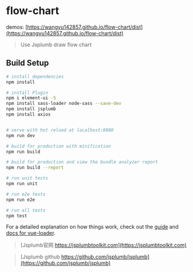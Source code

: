 # flow-chart
demos: [https://wangyu142857.github.io/flow-chart/dist](https://wangyu142857.github.io/flow-chart/dist)

> Use Jsplumb draw flow chart

## Build Setup

``` bash
# install dependencies
npm install

# install Plugin
npm i element-ui -S
npm install sass-loader node-sass --save-dev
npm install jsplumb
npm install axios


# serve with hot reload at localhost:8080
npm run dev

# build for production with minification
npm run build

# build for production and view the bundle analyzer report
npm run build --report

# run unit tests
npm run unit

# run e2e tests
npm run e2e

# run all tests
npm test
```


For a detailed explanation on how things work, check out the [guide](http://vuejs-templates.github.io/webpack/) and [docs for vue-loader](http://vuejs.github.io/vue-loader).
> [Jsplumb官网 https://jsplumbtoolkit.com](https://jsplumbtoolkit.com)  

> [Jsplumb github https://github.com/jsplumb/jsplumb](https://github.com/jsplumb/jsplumb)
